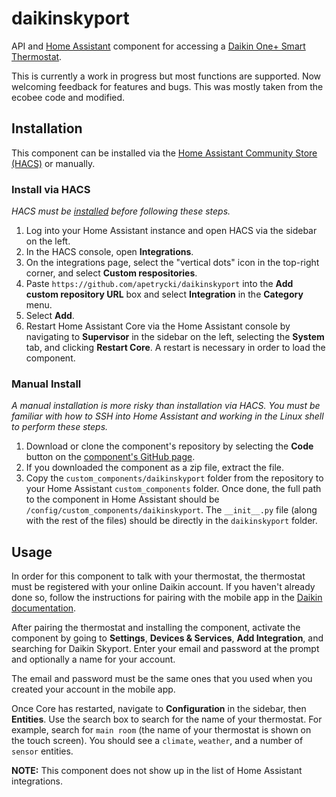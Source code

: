 # daikinskyport
API and [Home Assistant](https://www.home-assistant.io/) component for accessing a [Daikin One+ Smart Thermostat](https://daikinone.com/).

This is currently a work in progress but most functions are supported.  Now welcoming feedback for features and bugs.  This was mostly taken from the ecobee code and modified.

## Installation

This component can be installed via the [Home Assistant Community Store (HACS)](https://hacs.xyz/) or manually.

### Install via HACS

_HACS must be [installed](https://hacs.xyz/docs/installation/prerequisites) before following these steps._

1. Log into your Home Assistant instance and open HACS via the sidebar on the left.
2. In the HACS console, open **Integrations**.
3. On the integrations page, select the "vertical dots" icon in the top-right corner, and select **Custom respositories**.
4. Paste `https://github.com/apetrycki/daikinskyport` into the **Add custom repository URL** box and select **Integration** in the **Category** menu.
5. Select **Add**.
6. Restart Home Assistant Core via the Home Assistant console by navigating to **Supervisor** in the sidebar on the left, selecting the **System** tab, and clicking **Restart Core**. A restart is necessary in order to load the component.

### Manual Install

_A manual installation is more risky than installation via HACS. You must be familiar with how to SSH into Home Assistant and working in the Linux shell to perform these steps._

1. Download or clone the component's repository by selecting the **Code** button on the [component's GitHub page](https://github.com/apetrycki/daikinskyport).
2. If you downloaded the component as a zip file, extract the file.
3. Copy the `custom_components/daikinskyport` folder from the repository to your Home Assistant `custom_components` folder. Once done, the full path to the component in Home Assistant should be `/config/custom_components/daikinskyport`. The `__init__.py` file (along with the rest of the files) should be directly in the `daikinskyport` folder.

## Usage

In order for this component to talk with your thermostat, the thermostat must be registered with your online Daikin account. If you haven't already done so, follow the instructions for pairing with the mobile app in the [Daikin documentation](https://backend.daikincomfort.com/docs/default-source/product-documents/residential-accessories/other/hg-one-st.pdf?sfvrsn=c0692726_38).

After pairing the thermostat and installing the component, activate the component by going to **Settings**, **Devices & Services**, **Add Integration**, and searching for Daikin Skyport.  Enter your email and password at the prompt and optionally a name for your account.

The email and password must be the same ones that you used when you created your account in the mobile app.


Once Core has restarted, navigate to **Configuration** in the sidebar, then **Entities**. Use the search box to search for the name of your thermostat. For example, search for `main room` (the name of your thermostat is shown on the touch screen). You should see a `climate`, `weather`, and a number of `sensor` entities.

**NOTE:** This component does not show up in the list of Home Assistant integrations.